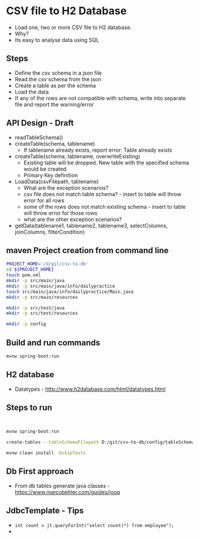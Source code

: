 # CSV file to H2 Database

* Load one, two or more CSV file to H2 database.
* Why?
* Its easy to analyse data using SQL

## Steps

* Define the csv schema in a json file
* Read the csv schema from the json
* Create a table as per the schema
* Load the data
* If any of the rows are not compatible with schema, write into separate file and report the warning/error

## API Design - Draft

* readTableSchema()
* createTable(schema, tablename)
  * If tablename already exists, report error: Table already exists
* createTable(schema, tablename, overwriteExisting)
  * Existing table will be dropped. New table with the specified schema would be created
  * Primary Key definition
* LoadData(csvFilepath, tablename)
  * What are the exception scenarios?
  * csv file does not match table schema? - insert to table will throw error for all rows
  * some of the rows does not match existing schema - insert to table will throw error for those rows
  * what are the other exception scenarios?
* getData(tablename1, tablename2, tablename3, selectColumns, joinColumns, filterCondition)

## maven Project creation from command line

```bash
PROJECT_HOME='/d/git/csv-to-db'
cd ${PROJECT_HOME}
touch pom.xml
mkdir -p src/main/java
mkdir -p src/main/java/info/dailypractice
touch src/main/java/info/dailypractice/Main.java
mkdir -p src/main/resources

mkdir -p src/test/java
mkdir -p src/test/resources

mkdir -p config
```

## Build and run commands

```bash
mvnw spring-boot:run

```

## H2 database

* Datatypes - <http://www.h2database.com/html/datatypes.html>

## Steps to run

```bash


mvnw spring-boot:run

create-tables --tableSchemaFilepath D:/git/csv-to-db/config/tableSchema.json

mvnw clean install -DskipTests
```

## Db First approach

* From db tables generate java classes - <https://www.marcobehler.com/guides/jooq>


## JdbcTemplate - Tips

* `int count = jt.queryForInt("select count(*) from employee");`
*

